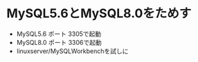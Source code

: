 # MySQL5.6とMySQL8.0をためす

* MySQL5.6 ポート 3305で起動
* MySQL8.0 ポート 3306で起動
* linuxserver/MySQLWorkbenchを試しに

